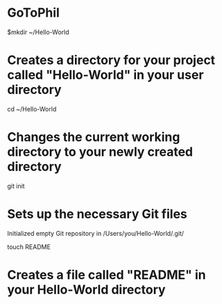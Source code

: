 GoToPhil
======

$mkdir ~/Hello-World
# Creates a directory for your project called "Hello-World" in your user directory

cd ~/Hello-World
# Changes the current working directory to your newly created directory

git init
# Sets up the necessary Git files
Initialized empty Git repository in /Users/you/Hello-World/.git/

touch README
# Creates a file called "README" in your Hello-World directory
